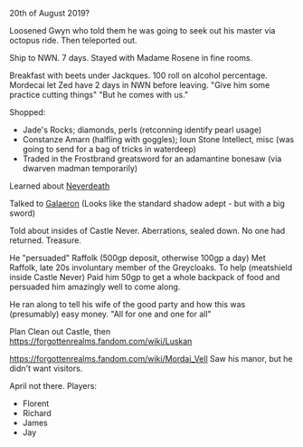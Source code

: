 20th of August 2019?

Loosened Gwyn who told them he was going to seek out his master via octopus ride.
Then teleported out.

Ship to NWN. 7 days.
Stayed with Madame Rosene in fine rooms.

Breakfast with beets under Jackques. 100 roll on alcohol percentage.
Mordecai let Zed have 2 days in NWN before leaving. "Give him some practice cutting things"
"But he comes with us."

Shopped:
- Jade's Rocks; diamonds, perls (retconning identify pearl usage)
- Constanze Amarn (halfling with goggles); Ioun Stone Intellect, misc (was going to send for a bag of tricks in waterdeep)
- Traded in the Frostbrand greatsword for an adamantine bonesaw (via dwarven madman temporarily)

Learned about [Neverdeath](https://forgottenrealms.fandom.com/wiki/Neverdeath)

Talked to  [Galaeron](https://forgottenrealms.fandom.com/wiki/Galaeron_Nihmedu)
(Looks like the standard shadow adept - but with a big sword)

Told about insides of Castle Never. Aberrations, sealed down. No one had returned. Treasure.

He "persuaded" Raffolk (500gp deposit, otherwise 100gp a day)
Met Raffolk, late 20s involuntary member of the Greycloaks. To help (meatshield inside Castle Never)
Paid him 50gp to get a whole backpack of food and persuaded him amazingly well to come along.

He ran along to tell his wife of the good party and how this was (presumably) easy money.
"All for one and one for all"

Plan
Clean out Castle, then
https://forgottenrealms.fandom.com/wiki/Luskan

https://forgottenrealms.fandom.com/wiki/Mordai_Vell
Saw his manor, but he didn't want visitors.

April not there.
Players:
- Florent
- Richard
- James
- Jay